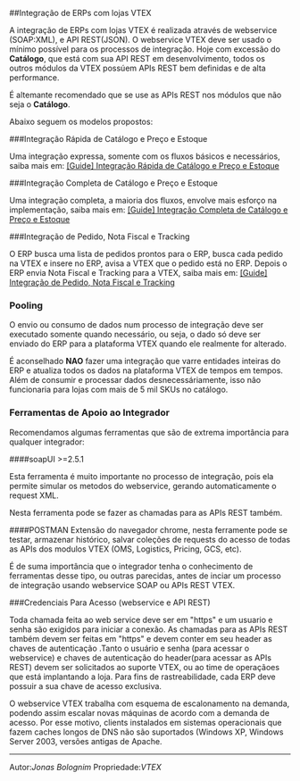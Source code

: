##Integração de ERPs com lojas VTEX


A integração de ERPs com lojas VTEX é realizada através de webservice (SOAP:XML), e API REST(JSON). O webservice VTEX deve ser usado o mínimo possível para os processos de integração. Hoje com excessão do **Catálogo**, que está com sua API REST em desenvolvimento, todos os outros módulos da VTEX possúem APIs REST bem definidas e de alta performance.

É altemante recomendado que se use as APIs REST nos módulos que não seja o **Catálogo**.

Abaixo seguem os modelos propostos:

###Integração Rápida de Catálogo e Preço e Estoque


Uma integração expressa, somente com os fluxos básicos e necessários, saiba mais em:
[[Guide] Integração Rápida de Catálogo e Preço e Estoque](http://lab.vtex.com/docs/integracao/guide/erp/catalogo-expresso/index.html)

###Integração Completa de Catálogo e Preço e Estoque


Uma integração completa, a maioria dos fluxos, envolve mais esforço na implementação, saiba mais em:
[[Guide] Integração Completa de Catálogo e Preço e Estoque](http://lab.vtex.com/docs/integracao/guide/erp/catalogo-completo/index.html)

###Integração de Pedido, Nota Fiscal e Tracking


O ERP busca uma lista de pedidos prontos para o ERP, busca cada pedido na VTEX e insere no ERP, avisa a VTEX que o pedido está no ERP. Depois o ERP envia Nota Fiscal e Tracking para a VTEX, saiba mais em:
 [[Guide] Integração de Pedido, Nota Fiscal e Tracking](http://lab.vtex.com/docs/integracao/guide/erp/pedido-e-tracking/index.html)

### Pooling


O envio ou consumo de dados num processo de integração deve ser executado somente quando necessário, ou seja, o dado só deve ser enviado do ERP para a plataforma VTEX quando ele realmente for alterado.

É aconselhado **NAO** fazer uma integração que varre entidades inteiras do ERP e atualiza todos os dados na plataforma VTEX de tempos  em tempos. Além de consumir e processar dados desnecessáriamente, isso não funcionaria para lojas com mais de 5 mil SKUs no catálogo.


### Ferramentas de Apoio ao Integrador


Recomendamos algumas ferramentas que são de extrema importância para qualquer integrador:

####soapUI >=2.5.1

Esta ferramenta é muito importante no processo de integração, pois ela permite simular os metodos do webservice,
gerando automaticamente o request XML.

Nesta ferramenta pode se fazer as chamadas para as APIs REST também.

####POSTMAN
Extensão do navegador chrome, nesta ferramente pode se testar, armazenar histórico, salvar coleções de requests do acesso de todas as APIs dos modulos VTEX  (OMS, Logistics, Pricing, GCS, etc).

É de suma importância que o integrador tenha o conhecimento de ferramentas desse tipo, ou outras parecidas, antes de inciar um processo de integração usando webservice SOAP ou APIs REST VTEX.

###Credenciais Para Acesso (webservice e API REST)

Toda chamada feita ao web service deve ser em "https" e um usuario e senha são exigidos para iniciar a conexão. As chamadas para as APIs REST também devem ser feitas em "https" e devem conter em seu header as chaves de autenticação .Tanto o usuário e senha (para acessar o webservice) e chaves de autenticação do header(para acessar as APIs REST) devem ser solicitados ao suporte VTEX, ou ao time de operaçãoes que está implantando a loja. Para fins de rastreabilidade, cada ERP deve possuir a sua chave de acesso exclusiva.

O webservice VTEX trabalha com esquema de escalonamento na demanda, podendo assim escalar novas máquinas de acordo com a demanda de acesso. Por esse motivo, clients instalados em sistemas operacionais que fazem caches longos de DNS não são suportados (Windows XP, Windows Server 2003, versões antigas de Apache.


---

Autor:_Jonas Bolognim_
Propriedade:_VTEX_
